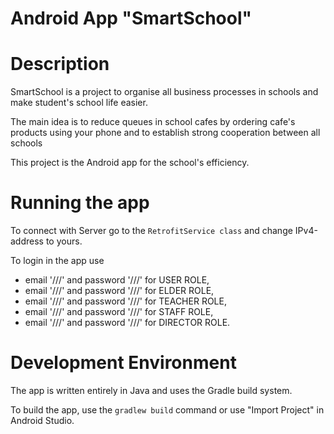 Android App "SmartSchool"
======================

# Description
SmartSchool is a project to organise all business processes in schools
and make student's school life easier.

The main idea is to reduce queues in school cafes
by ordering cafe's products using your phone
and to establish strong cooperation between all schools

This project is the Android app for the school's efficiency.

# Running the app
To connect with Server go to the `RetrofitService class` and change IPv4-address to yours.

To login in the app use 
- email '///' and password '///' for USER ROLE,
- email '///' and password '///' for ELDER ROLE,
- email '///' and password '///' for TEACHER ROLE,
- email '///' and password '///' for STAFF ROLE,
- email '///' and password '///' for DIRECTOR ROLE.

# Development Environment
The app is written entirely in Java and uses the Gradle build system.

To build the app, use the `gradlew build` command or use "Import Project" in
Android Studio.
